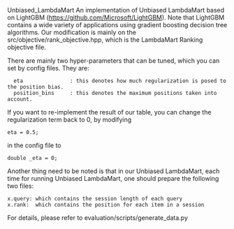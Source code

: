 Unbiased_LambdaMart An implementation of Unbiased LambdaMart based on LightGBM (https://github.com/Microsoft/LightGBM). Note that LightGBM contains a wide variety of applications using gradient boosting decision tree algorithms. Our modification is mainly on the src/objective/rank_objective.hpp, which is the LambdaMart Ranking objective file.

There are mainly two hyper-parameters that can be tuned, which you can set by config files. They are:

```
  eta               : this denotes how much regularization is posed to the position bias.
  position_bins     : this denotes the maximum positions taken into account.
```

If you want to re-implement the result of our table, you can change the regularization term back to 0, by modifying 
```
eta = 0.5; 
```
in the config file to 
```
double _eta = 0; 
```

Another thing need to be noted is that in our Unbiased LambdaMart, each time for running Unbiased LambdaMart, one should prepare the following two files:
```
x.query: which contains the session length of each query
x.rank:  which contains the position for each item in a session
```
For details, please refer to evaluation/scripts/generate_data.py
